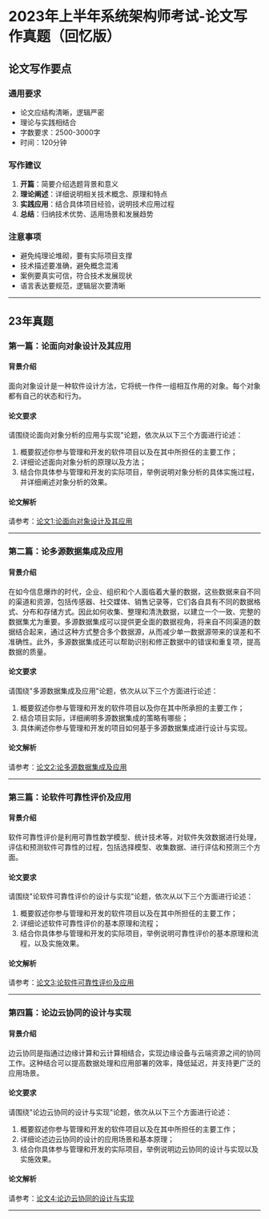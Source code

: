 # 2023年上半年系统架构师考试-论文写作真题（回忆版）


## 论文写作要点

### 通用要求
- 论文应结构清晰，逻辑严密
- 理论与实践相结合
- 字数要求：2500-3000字
- 时间：120分钟

### 写作建议
1. **开篇**：简要介绍选题背景和意义
2. **理论阐述**：详细说明相关技术概念、原理和特点
3. **实践应用**：结合具体项目经验，说明技术应用过程
4. **总结**：归纳技术优势、适用场景和发展趋势

### 注意事项
- 避免纯理论堆砌，要有实际项目支撑
- 技术描述要准确，避免概念混淆
- 案例要真实可信，符合技术发展现状
- 语言表达要规范，逻辑层次要清晰

---
## 23年真题
### 第一篇：论面向对象设计及其应用

#### 背景介绍
面向对象设计是一种软件设计方法，它将统一作件一组相互作用的对象。每个对象都有自己的状态和行为。

#### 论文要求
请围绕论面向对象分析的应用与实现"论题，依次从以下三个方面进行论述：
1. 概要叙述你参与管理和开发的软件项目以及在其中所担任的主要工作；
2. 详细论述面向对象分析的原理以及方法；
3. 结合你具体参与管理和开发的实际项目，举例说明对象分析的具体实施过程，并详细阐述对象分析的效果。

#### 论文解析

请参考：[论文1:论面向对象设计及其应用](./lecture_detail/p1.md)

---

### 第二篇：论多源数据集成及应用

#### 背景介绍
在如今信息爆炸的时代，企业、组织和个人面临着大量的数据，这些数据来自不同的渠道和资源，包括传感器、社交媒体、销售记录等，它们各自具有不同的数据格式、分布和存储方式。因此如何收集、整理和清洗数据，以建立一个一致、完整的数据集尤为重要。多源数据集成可以提供更全面的数据视角，将来自不同渠道的数据结合起来，通过这种方式整合多个数据源，从而减少单一数据源带来的误差和不准确性。此外，多源数据集成还可以帮助识别和修正数据中的错误和重复项，提高数据的质量。

#### 论文要求
请围绕"多源数据集成及应用"论题，依次从以下三个方面进行论述：
1. 概要叙述你参与管理和开发的软件项目以及你在其中所承担的主要工作；
2. 结合项目实际，详细阐明多源数据集成的策略有哪些；
3. 具体阐述你参与管理和开发的项目如何基于多源数据集成进行设计与实现。

#### 论文解析

请参考：[论文2:论多源数据集成及应用](./lecture_detail/p2.md)

---

### 第三篇：论软件可靠性评价及应用

#### 背景介绍
软件可靠性评价是利用可靠性数学模型、统计技术等，对软件失效数据进行处理，评估和预测软件可靠性的过程，包括选择模型、收集数据、进行评估和预测三个方面。

#### 论文要求
请围绕"论软件可靠性评价的设计与实现"论题，依次从以下三个方面进行论述：
1. 概要叙述你参与管理和开发的软件项目以及在其中所担任的主要工作；
2. 详细论述软件可靠性评价的基本原理和流程；
3. 结合你具体参与管理和开发的实际项目，举例说明可靠性评价的基本原理和流程，以及实施效果。

#### 论文解析

请参考：[论文3:论软件可靠性评价及应用](./lecture_detail/p3.md)

---

### 第四篇：论边云协同的设计与实现

#### 背景介绍
边云协同是指通过边缘计算和云计算相结合，实现边缘设备与云端资源之间的协同工作。这种结合可以提高数据处理和应用部署的效率，降低延迟，并支持更广泛的应用场景。

#### 论文要求
请围绕"论边云协同的设计与实现"论题，依次从以下三个方面进行论述：
1. 概要叙述你参与管理和开发的软件项目以及在其中所担任的主要工作；
2. 详细论述边云协同的设计的应用场景和基本原理；
3. 结合你具体参与管理和开发的实际项目，举例说明边云协同的设计与实现以及实施效果。

#### 论文解析

请参考：[论文4:论边云协同的设计与实现](./lecture_detail/p4.md)

---